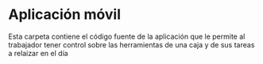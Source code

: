 # Aplicación móvil
Esta carpeta contiene el código fuente de la aplicación que le permite al trabajador tener control sobre las herramientas de una caja y de sus tareas a relaizar en el día

